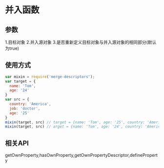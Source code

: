 # 并入函数

## 参数
  1.目标对象
  2.并入源对象
  3.是否重新定义目标对象与并入源对象的相同部分(默认为true)

## 使用方式
```javascript
var mixin = require('merge-descriptors');
var target = {
  name: 'Tom',
  age: '24'
}
var src = {
  country: 'America',
  job: 'doctor',
  age: '25'
}
mixin(target, src) // target = {name: 'Tom', age: '25', country: 'America', job: 'doctor'}
mixin(target, src) // arget = {name: 'Tom', age: '24', country: 'America', job: 'doctor'}
```

## 相关API
getOwnProperty,hasOwnProperty,getOwnPropertyDescriptor,defineProperty
